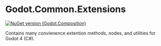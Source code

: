 # Godot.Common.Extensions
[![NuGet version (Godot.Composition)](https://img.shields.io/badge/nuget-v1.1-blue?style=flat-square)](https://www.nuget.org/packages/Godot.Common.Extensions/1.1.0)

Contains many convienence extention methods, nodes, and utilities for Godot 4 (C#).
